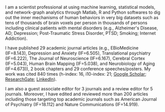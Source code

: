 I am a scientist professional at using machine learning, statistical models, and network-graph analytics through Matlab, R and Python softwares to dig out the inner mechanisms of human behaviors in very big datasets such as tens of thousands of brain voxels per person in thousands of persons including clinical patients with mental disorders (e.g., Alzheimer's Disease, AD; Depression; Post-Traumatic Stress Disorder, PTSD; Smoking; Internet Addiction). 

I have published 29 academic journal articles (e.g., EBioMedicine (IF=8.143),  Depression and Anxiety (IF=6.505), Translational psychiatry (IF=6.222), The Journal of Neuroscience (IF=6.167), Cerebral Cortex (IF=5.043), Human Brain Mapping (IF=5.038), and Neurobiology of Aging (IF=4.673)), 2 book chapters and 29 conference speeches/posters. My work was cited 840 times (h-index: 16, i10-index: 21; [Google Scholar](https://scholar.google.com/citations?user=5LfHq64AAAAJ&hl=en "Google Scholar"); [ResearchGate](https://www.researchgate.net/profile/Delin-Sun-3 "ResearchGate"); [LinkedIn](https://www.linkedin.com/in/delin-sun-b802583a/ "LinkedIn")). 

I am also a guest associate editor for 3 journals and a review editor for 5 journals. Moreover, I have edited and reviewed more than 200 articles including those targeting top academic journals such as American Journal of Psychiatry (IF=18.112) and Nature Communications (IF=14.919).
